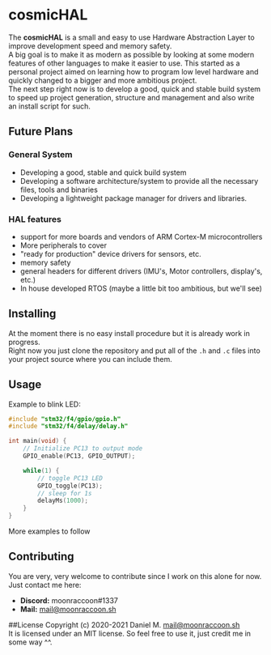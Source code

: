 # cosmicHAL

The **cosmicHAL** is a small and easy to use Hardware Abstraction Layer to improve development speed and memory safety.  
A big goal is to make it as modern as possible by looking at some modern features of other languages to make it easier to use.
This started as a personal project aimed on learning how to program low level hardware and quickly changed to a bigger and more ambitious project.  
The next step right now is to develop a good, quick and stable build system to speed up project generation, structure and management and also write an install script for such.

## Future Plans

### General System
- Developing a good, stable and quick build system
- Developing a software architecture/system to provide all the necessary files, tools and binaries
- Developing a lightweight package manager for drivers and libraries.

### HAL features
- support for more boards and vendors of ARM Cortex-M microcontrollers
- More peripherals to cover
- "ready for production" device drivers for sensors, etc.
- memory safety
- general headers for different drivers (IMU's, Motor controllers, display's, etc.)
- In house developed RTOS (maybe a little bit too ambitious, but we'll see)

## Installing
At the moment there is no easy install procedure but it is already work in progress.  
Right now you just clone the repository and put all of the `.h` and `.c` files into your project source where you can include them.  

## Usage
Example to blink LED:  
```c
#include "stm32/f4/gpio/gpio.h"
#include "stm32/f4/delay/delay.h"

int main(void) {
    // Initialize PC13 to output mode
    GPIO_enable(PC13, GPIO_OUTPUT);

    while(1) {
        // toggle PC13 LED
        GPIO_toggle(PC13);
        // sleep for 1s
        delayMs(1000);
    }
}
```
More examples to follow


## Contributing
You are very, very welcome to contribute since I work on this alone for now.  
Just contact me here:
- **Discord:** moonraccoon#1337
- **Mail:** [mail@moonraccoon.sh](mailto:mail@moonraccoon.sh)

##License
Copyright (c) 2020-2021 Daniel M. <mail@moonraccoon.sh>  
It is licensed under an MIT license. So feel free to use it, just credit me in some way ^^.
